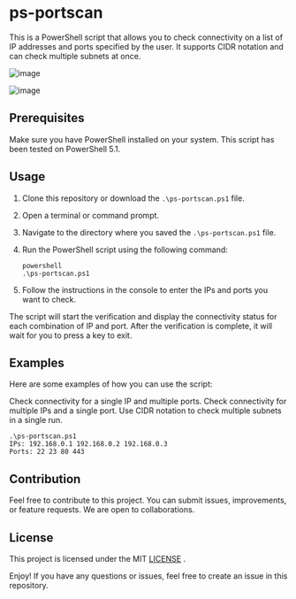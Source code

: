 # ps-portscan

This is a PowerShell script that allows you to check connectivity on a list of IP addresses and ports specified by the user. It supports CIDR notation and can check multiple subnets at once.

![image](https://github.com/ManoKelpo/Powershell-Portscanner/assets/67763292/c78dbc45-f582-4ea5-98dd-fb1f43b62e5e)

![image](https://github.com/ManoKelpo/Powershell-Portscanner/assets/67763292/704069ff-a84e-4417-84f4-a7c87bd1a6c7)

## Prerequisites

Make sure you have PowerShell installed on your system. This script has been tested on PowerShell 5.1.

## Usage

1. Clone this repository or download the `.\ps-portscan.ps1` file.

2. Open a terminal or command prompt.

3. Navigate to the directory where you saved the `.\ps-portscan.ps1` file.

4. Run the PowerShell script using the following command:
   ```
   powershell
   .\ps-portscan.ps1
   ```

5. Follow the instructions in the console to enter the IPs and ports you want to check.

The script will start the verification and display the connectivity status for each combination of IP and port.
After the verification is complete, it will wait for you to press a key to exit.

## Examples
Here are some examples of how you can use the script:

Check connectivity for a single IP and multiple ports.
Check connectivity for multiple IPs and a single port.
Use CIDR notation to check multiple subnets in a single run.
```
.\ps-portscan.ps1
IPs: 192.168.0.1 192.168.0.2 192.168.0.3
Ports: 22 23 80 443
```




## Contribution
Feel free to contribute to this project. You can submit issues, improvements, or feature requests. We are open to collaborations.

## License
This project is licensed under the MIT [LICENSE](LICENSE.txt)
.

Enjoy! If you have any questions or issues, feel free to create an issue in this repository.

